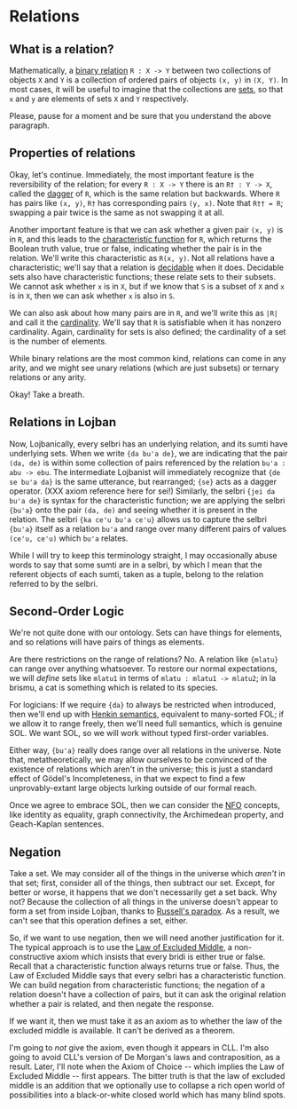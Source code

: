 # Relations

## What is a relation?

Mathematically, a [binary
relation](https://en.wikipedia.org/wiki/Binary_relation) `R : X -> Y` between
two collections of objects `X` and `Y` is a collection of ordered pairs of
objects `(x, y)` in `(X, Y)`. In most cases, it will be useful to imagine that
the collections are [sets](https://en.wikipedia.org/wiki/Set_(mathematics)), so
that `x` and `y` are elements of sets `X` and `Y` respectively.

Please, pause for a moment and be sure that you understand the above paragraph.

## Properties of relations

Okay, let's continue. Immediately, the most important feature is the
reversibility of the relation; for every `R : X -> Y` there is an
`R† : Y -> X`, called the
[dagger](https://en.wikipedia.org/wiki/Dagger_category) of `R`, which is the
same relation but backwards. Where `R` has pairs like `(x, y)`, `R†` has
corresponding pairs `(y, x)`. Note that `R†† = R`; swapping a pair twice is the
same as not swapping it at all.

Another important feature is that we can ask whether a given pair `(x, y)` is
in `R`, and this leads to the [characteristic
function](https://en.wikipedia.org/wiki/Indicator_function) for `R`, which
returns the Boolean truth value, true or false, indicating whether the pair is
in the relation. We'll write this characteristic as `R(x, y)`. Not all
relations have a characteristic; we'll say that a relation is
[decidable](https://en.wikipedia.org/wiki/Computable_set) when it does.
Decidable sets also have characteristic functions; these relate sets to their
subsets. We cannot ask whether `x` is in `X`, but if we know that `S` is a
subset of `X` and `x` is in `X`, then we can ask whether `x` is also in `S`.

We can also ask about how many pairs are in `R`, and we'll write this as `|R|`
and call it the [cardinality](https://en.wikipedia.org/wiki/Cardinality). We'll
say that `R` is satisfiable when it has nonzero cardinality. Again, cardinality
for sets is also defined; the cardinality of a set is the number of elements.

While binary relations are the most common kind, relations can come in any
arity, and we might see unary relations (which are just subsets) or ternary
relations or any arity.

Okay! Take a breath.

## Relations in Lojban

Now, Lojbanically, every selbri has an underlying relation, and its sumti have
underlying sets. When we write `{da bu'a de}`, we are indicating that the pair
`(da, de)` is within some collection of pairs referenced by the relation `bu'a
: abu -> ebu`. The intermediate Lojbanist will immediately recognize that `{de
se bu'a da}` is the same utterance, but rearranged; `{se}` acts as a dagger
operator. (XXX axiom reference here for sei!) Similarly, the selbri `{jei da
bu'a de}` is syntax for the characteristic function; we are applying the selbri
`{bu'a}` onto the pair `(da, de)` and seeing whether it is present in the
relation. The selbri `{ka ce'u bu'a ce'u}` allows us to capture the selbri
`{bu'a}` itself as a relation `bu'a` and range over many different pairs of
values `(ce'u, ce'u)` which `bu'a` relates.

While I will try to keep this terminology straight, I may occasionally abuse
words to say that some sumti are in a selbri, by which I mean that the
referent objects of each sumti, taken as a tuple, belong to the relation
referred to by the selbri.

## Second-Order Logic

We're not quite done with our ontology. Sets can have things for elements, and
so relations will have pairs of things as elements.

Are there restrictions on the range of relations? No. A relation like `{mlatu}`
can range over anything whatsoever. To restore our normal expectations, we will
*define* sets like `mlatu1` in terms of `mlatu : mlatu1 -> mlatu2`; in la
brismu, a cat is something which is related to its species.

For logicians: If we require `{da}` to always be restricted when introduced,
then we'll end up with [Henkin
semantics](https://en.wikipedia.org/wiki/Second-order_logic#Semantics),
equivalent to many-sorted FOL; if we allow it to range freely, then we'll need
full semantics, which is genuine SOL.  We want SOL, so we will work without
typed first-order variables.

Either way, `{bu'a}` really does range over all relations in the universe. Note
that, metatheoretically, we may allow ourselves to be convinced of the
existence of relations which aren't in the universe; this is just a standard
effect of Gödel's Incompleteness, in that we expect to find a few
unprovably-extant large objects lurking outside of our formal reach.

Once we agree to embrace SOL, then we can consider the
[NFO](https://en.wikipedia.org/wiki/Nonfirstorderizability) concepts, like
identity as equality, graph connectivity, the Archimedean property, and
Geach-Kaplan sentences.

## Negation

Take a set. We may consider all of the things in the universe which *aren't* in
that set; first, consider all of the things, then subtract our set. Except, for
better or worse, it happens that we don't necessarily get a set back. Why not?
Because the collection of all things in the universe doesn't appear to form a
set from inside Lojban, thanks to [Russell's
paradox](https://en.wikipedia.org/wiki/Russell%27s_paradox). As a result, we
can't see that this operation defines a set, either.

So, if we want to use negation, then we will need another justification for it.
The typical approach is to use the [Law of Excluded
Middle](https://en.wikipedia.org/wiki/Law_of_excluded_middle), a
non-constructive axiom which insists that every bridi is either true or false.
Recall that a characteristic function always returns true or false. Thus, the
Law of Excluded Middle says that every selbri has a characteristic function. We
can build negation from characteristic functions; the negation of a relation
doesn't have a collection of pairs, but it can ask the original relation
whether a pair is related, and then negate the response. 

If we want it, then we must take it as an axiom as to whether the law of the
excluded middle is available. It can't be derived as a theorem.

I'm going to *not* give the axiom, even though it appears in CLL. I'm also
going to avoid CLL's version of De Morgan's laws and contraposition, as a
result. Later, I'll note when the Axiom of Choice -- which implies the Law of
Excluded Middle -- first appears. The bitter truth is that the law of excluded
middle is an addition that we optionally use to collapse a rich open world of
possibilities into a black-or-white closed world which has many blind spots.
